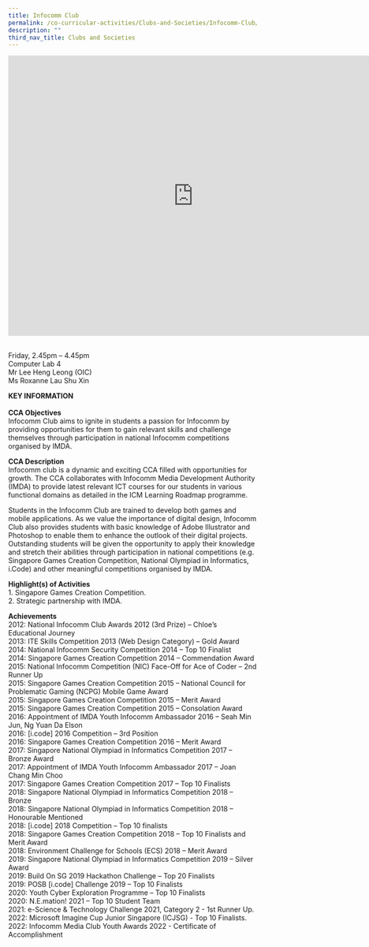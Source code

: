 ```yaml
---
title: Infocomm Club
permalink: /co-curricular-activities/Clubs-and-Societies/Infocomm-Club/
description: ""
third_nav_title: Clubs and Societies
---
```

<iframe allowfullscreen="true" height="569" width="750" frameborder="0" src="https://docs.google.com/presentation/d/e/2PACX-1vSlqcIgMlYvYpFo5VSwm21VwyRJtnaSVq5c4ZrkVSoHxZlubE40cSulOCxZwqg3x4A62XF5TTCMEQqG/embed?start=true&amp;loop=true&amp;delayms=5000"></iframe>

<br>Friday,  2.45pm – 4.45pm
<br>Computer Lab 4
<br>Mr Lee Heng Leong (OIC)
<br>Ms Roxanne Lau Shu Xin

**KEY INFORMATION**<br>
<br>**CCA Objectives**<br>
Infocomm Club aims to ignite in students a passion for Infocomm by providing opportunities for them to gain relevant skills and challenge themselves through participation in national Infocomm competitions organised by IMDA.

**CCA Description**<br>
Infocomm club is a dynamic and exciting CCA filled with opportunities for growth. The CCA collaborates with Infocomm Media Development Authority (IMDA) to provide latest relevant ICT courses for our students in various functional domains as detailed in the ICM Learning Roadmap programme.

Students in the Infocomm Club are trained to develop both games and mobile applications. As we value the importance of digital design, Infocomm Club also provides students with basic knowledge of Adobe Illustrator and Photoshop to enable them to enhance the outlook of their digital projects. Outstanding students will be given the opportunity to apply their knowledge and stretch their abilities through participation in national competitions (e.g. Singapore Games Creation Competition, National Olympiad in Informatics, i.Code) and other meaningful competitions organised by IMDA.

**Highlight(s) of Activities**<br>
1\. Singapore Games Creation Competition.<br>
2\. Strategic partnership with IMDA.

**Achievements**<br>
2012: National Infocomm Club Awards 2012 (3rd Prize) – Chloe’s Educational Journey<br>
2013: ITE Skills Competition 2013 (Web Design Category) – Gold Award<br>
2014: National Infocomm Security Competition 2014 – Top 10 Finalist<br>
2014: Singapore Games Creation Competition 2014 – Commendation Award<br>
2015: National Infocomm Competition (NIC) Face-Off for Ace of Coder – 2nd Runner Up<br>
2015: Singapore Games Creation Competition 2015 – National Council for Problematic Gaming (NCPG) Mobile Game Award<br>
2015: Singapore Games Creation Competition 2015 – Merit Award<br>
2015: Singapore Games Creation Competition 2015 – Consolation Award<br>
2016: Appointment of IMDA Youth Infocomm Ambassador 2016 – Seah Min Jun, Ng Yuan Da Elson<br>
2016: \[i.code\] 2016 Competition – 3rd Position<br>
2016: Singapore Games Creation Competition 2016 – Merit Award<br>
2017: Singapore National Olympiad in Informatics Competition 2017 – Bronze Award<br>
2017: Appointment of IMDA Youth Infocomm Ambassador 2017 – Joan Chang Min Choo<br>
2017: Singapore Games Creation Competition 2017 – Top 10 Finalists<br>
2018: Singapore National Olympiad in Informatics Competition 2018 – Bronze<br>
2018: Singapore National Olympiad in Informatics Competition 2018 – Honourable Mentioned<br>
2018: \[i.code\] 2018 Competition – Top 10 finalists<br>
2018: Singapore Games Creation Competition 2018 – Top 10 Finalists and Merit Award<br>
2018: Environment Challenge for Schools (ECS) 2018 – Merit Award<br>
2019: Singapore National Olympiad in Informatics Competition 2019 – Silver Award<br>
2019: Build On SG 2019 Hackathon Challenge – Top 20 Finalists<br>
2019: POSB \[i.code\] Challenge 2019 – Top 10 Finalists<br>
2020: Youth Cyber Exploration Programme – Top 10 Finalists<br>
2020: N.E.mation! 2021 – Top 10 Student Team<br>
2021: e-Science &amp; Technology Challenge 2021, Category 2 - 1st Runner Up.<br>
2022: Microsoft Imagine Cup Junior Singapore (ICJSG) - Top 10 Finalists.<br>
2022: Infocomm Media Club Youth Awards 2022 - Certificate of Accomplishment